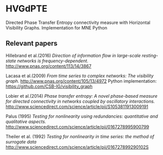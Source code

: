 # HVGdPTE
Directed Phase Transfer Entropy connectivity measure with Horizontal Visibility Graphs. Implementation for MNE Python

## Relevant papers
Hillebrand et al.(2016) *Direction of information flow in large-scale resting-state networks is frequency-dependent.* http://www.pnas.org/content/113/14/3867

Lacasa et al.(2009) *From time series to complex networks: The visibility graph.* http://www.pnas.org/content/105/13/4972
Python implementation: https://github.com/CSB-IG/visibility_graph

Lobier et al.(2014) *Phase transfer entropy: A novel phase-based measure for directed connectivity in networks coupled by oscillatory interactions.* http://www.sciencedirect.com/science/article/pii/S1053811913009191

Palus (1995) *Testing for nonlinearity using redundancies: quantitative and qualitative aspects.* http://www.sciencedirect.com/science/article/pii/0167278995900799

Theiler et al. (1992) *Testing for nonlinearity in time series: the method of surrogate data* http://www.sciencedirect.com/science/article/pii/016727899290102S

